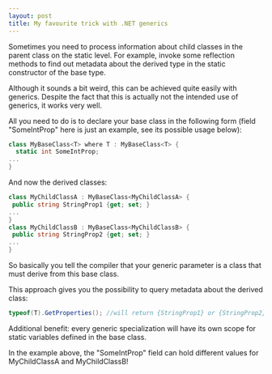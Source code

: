 ```yaml
---
layout: post
title: My favourite trick with .NET generics
---
```


Sometimes you need to process information about child classes in the parent class on the static level.
For example, invoke some reflection methods to find out metadata about the derived type in the static constructor of the base type.

Although it sounds a bit weird, this can be achieved quite easily with generics.
Despite the fact that this is actually not the intended use of generics, it works very well.

All you need to do is to declare your base class in the following form
(field "SomeIntProp" here is just an example, see its possible usage below):

```C#
class MyBaseClass<T> where T : MyBaseClass<T> {
  static int SomeIntProp;
...
}
```

And now the derived classes:

```C#
class MyChildClassA : MyBaseClass<MyChildClassA> {
 public string StringProp1 {get; set; }
...
}
class MyChildClassB : MyBaseClass<MyChildClassB> {
 public string StringProp2 {get; set; }
...
}
```

So basically you tell the compiler that your generic parameter is a class that must derive from this base class.

This approach gives you the possibility to query metadata about the derived class:

```C#
typeof(T).GetProperties(); //will return {StringProp1} or {StringProp2} as a result depending on what type is <T>
```

Additional benefit: every generic specialization will have its own scope for static variables defined in the base class.

In the example above, the "SomeIntProp" field can hold different values for MyChildClassA and MyChildClassB!
